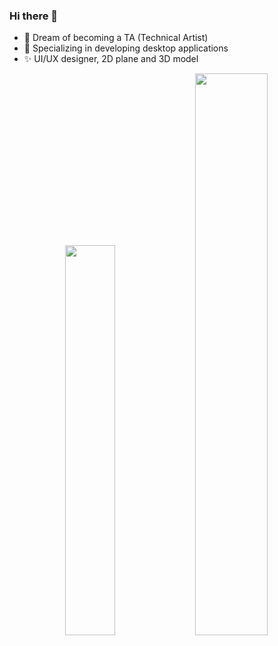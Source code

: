### Hi there 👋

- 🌱 Dream of becoming a TA (Technical Artist)
- 🔨 Specializing in developing desktop applications
- ✨ UI/UX designer, 2D plane and 3D model

<div align="center">
    <img width="40%" src="https://github-readme-stats.vercel.app/api/top-langs/?username=noisrev&layout=compact" />
    <img width="48%" src="https://github-readme-stats.vercel.app/api?username=noisrev&show_icons=true" />
</div>
